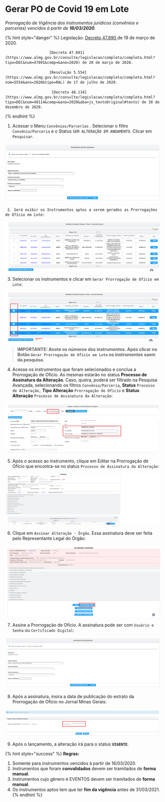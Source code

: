 # Gerar PO de Covid 19 em Lote



_Prorrogação de Vigência dos instrumentos jurídicos \(convênios e parcerias\) vencidos à partir de **16/03/2020**._

{% hint style="danger" %}
Legislação: [Decreto 47.890 ](https://www.almg.gov.br/consulte/legislacao/completa/completa.html?tipo=DEC&num=47890&comp=&ano=2020)de 19 de março de 2020.

                        [Decreto 47.891](https://www.almg.gov.br/consulte/legislacao/completa/completa.html?tipo=DEC&num=47891&comp=&ano=2020) de 20 de março de 2020.

                        [Resolução 5.554](https://www.almg.gov.br/consulte/legislacao/completa/completa.html?num=5554&ano=2020&tipo=RAL) de 17 de julho de 2020. 

                         [Decreto 48.114](https://www.almg.gov.br/consulte/legislacao/completa/completa.html?tipo=DEC&num=48114&comp=&ano=2020&aba=js_textoOriginal#texto) de 30 de dezembro de 2020.
{% endhint %}

1. Acessar o Menu `Convênios/Parcerias` . Selecionar o filtro `Convênio/Parceria` e o Status `SEM ALTERAÇÃO EM ANDAMENTO`. Clicar em `Pesquisar`.

![](../../../.gitbook/assets/image%20%28396%29.png)

     2. Será exibir os Instrumentos aptos a serem gerados as Prorrogações de Ofício em Lote:

![](../../../.gitbook/assets/image%20%28397%29.png)

3. Selecionar os instrumentos e clicar em `Gerar Prorrogação de Ofício em Lote`:

![](../../../.gitbook/assets/image%20%28403%29.png)

> **IMPORTANTE: Anote os números dos instrumentos. Após clicar no Botão `Gerar Prorrogação de Ofício em Lote` os instrumentos saem da pesquisa.**

4. Acesse os instrumentos que foram selecionados e conclua a Prorrogação de Ofício. As mesmas estarão no status **Processo de Assinatura da Alteração**. Caso, queira, poderá ser filtrado na Pesquisa Avançada, selecionando os filtros `Convênio/Parceria`, **Status** `Processo de Alteração,` **Tipo Alteração** `Prorrogação de Ofício` e **Status Alteração** `Processo de Assinatura da Alteração`:

![](../../../.gitbook/assets/image%20%28404%29.png)

5. Após o acesso ao instrumento, clique em Editar na Prorrogação de Ofício que encontra-se no status `Processo de Assinatura da Alteração`:

![](../../../.gitbook/assets/image%20%28394%29.png)

6. Clique em `Assinar Alteração - Órgão`. Essa assinatura deve ser feita pelo Representante Legal do Órgão:

![](../../../.gitbook/assets/image%20%28405%29.png)

7. Assine a Prorrogação de Ofício. A assinatura pode ser com `Usuário e Senha` ou `Certificado Digital`:

![](../../../.gitbook/assets/image%20%28401%29.png)

8. Após a assinatura, insira a data de publicação do extrato da Prorrogação de Ofício no Jornal Minas Gerais:

![](../../../.gitbook/assets/image%20%28393%29.png)

9. Após o lançamento, a alteração irá para o status **`VIGENTE`**.

{% hint style="success" %}
**Regras:**

1. Somente para instrumentos vencidos à partir de 16/03/2020.
2. Instrumentos que foram **convalidados** devem ser tramitados de **forma manual**.
3. Instrumentos cujo gênero é EVENTOS devem ser tramitados de **forma manual**.
4. Os instrumentos aptos tem que ter **fim da vigência** antes de 31/03/2021.
{% endhint %}

